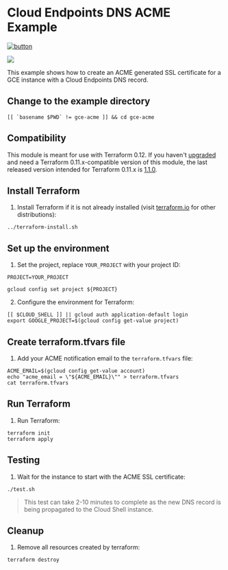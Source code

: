 # Cloud Endpoints DNS ACME Example

[![button](http://gstatic.com/cloudssh/images/open-btn.png)](https://console.cloud.google.com/cloudshell/open?git_repo=https://github.com/terraform-google-modules/terraform-google-endpoints-dns&working_dir=examples/gce-acme&page=shell&tutorial=README.md)

<a href="https://concourse-tf.gcp.solutions/teams/main/pipelines/tf-examples-ep-dns-gce-acme" target="_blank">
<img src="https://concourse-tf.gcp.solutions/api/v1/teams/main/pipelines/tf-examples-ep-dns-gce-acme/badge" /></a>

This example shows how to create an ACME generated SSL certificate for a GCE instance with a Cloud Endpoints DNS record.

## Change to the example directory

```
[[ `basename $PWD` != gce-acme ]] && cd gce-acme
```

## Compatibility

This module is meant for use with Terraform 0.12. If you haven't [upgraded](https://www.terraform.io/upgrade-guides/0-12.html) and need a Terraform 0.11.x-compatible version of this module, the last released version intended for Terraform 0.11.x is [1.1.0](https://registry.terraform.io/modules/terraform-google-modules/endpoints-dns/google/1.1.0).

## Install Terraform

1. Install Terraform if it is not already installed (visit [terraform.io](https://terraform.io) for other distributions):

```
../terraform-install.sh
```

## Set up the environment

1. Set the project, replace `YOUR_PROJECT` with your project ID:

```
PROJECT=YOUR_PROJECT
```

```
gcloud config set project ${PROJECT}
```

2. Configure the environment for Terraform:

```
[[ $CLOUD_SHELL ]] || gcloud auth application-default login
export GOOGLE_PROJECT=$(gcloud config get-value project)
```

## Create terraform.tfvars file

1. Add your ACME notification email to the `terraform.tfvars` file:

```
ACME_EMAIL=$(gcloud config get-value account)
echo "acme_email = \"${ACME_EMAIL}\"" > terraform.tfvars
cat terraform.tfvars
```

## Run Terraform

1. Run Terraform:

```
terraform init
terraform apply
```

## Testing

1. Wait for the instance to start with the ACME SSL certificate:

```
./test.sh
```

> This test can take 2-10 minutes to complete as the new DNS record is being propagated to the Cloud Shell instance.

## Cleanup

1. Remove all resources created by terraform:

```
terraform destroy
```
